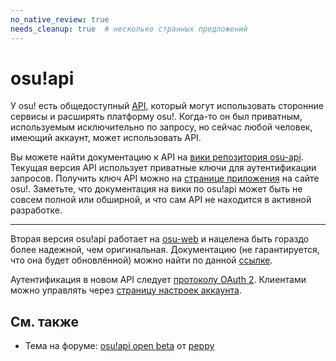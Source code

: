 ```yaml
---
no_native_review: true
needs_cleanup: true  # несколько странных предложений
---
```


# osu!api

У osu! есть общедоступный [API](https://ru.wikipedia.org/wiki/API), который могут использовать сторонние сервисы и расширять платформу osu!. Когда-то он был приватным, используемым исключительно по запросу, но сейчас любой человек, имеющий аккаунт, может использовать API.

Вы можете найти документацию к API на [вики репозитория osu-api](https://github.com/ppy/osu-api/wiki). Текущая версия API использует приватные ключи для аутентификации запросов. Получить ключ API можно на [странице приложения](https://osu.ppy.sh/p/api) на сайте osu!. Заметьте, что документация на вики по osu!api может быть не совсем полной или обширной, и что сам API не находится в активной разработке.

---

Вторая версия osu!api работает на [osu-web](https://github.com/ppy/osu-web) и нацелена быть гораздо более надежной, чем оригинальная. Документацию (не гарантируется, что она будет обновлённой) можно найти по данной [ссылке](https://docs.ppy.sh).

Аутентификация в новом API следует [протоколу OAuth 2](https://oauth.net/2/). Клиентами можно управлять через [страницу настроек аккаунта](https://osu.ppy.sh/home/account/edit).

## См. также

- Тема на форуме: [osu!api open beta](https://osu.ppy.sh/community/forums/topics/141240) от [peppy](https://osu.ppy.sh/users/2)
